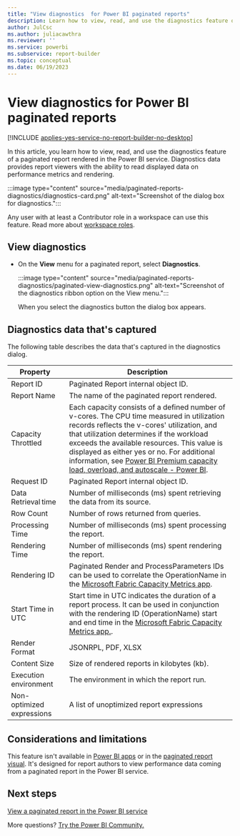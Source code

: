 ```yaml
---
title: "View diagnostics  for Power BI paginated reports"
description: Learn how to view, read, and use the diagnostics feature of a paginated report rendered in the Power BI service.
author: JulCsc
ms.author: juliacawthra
ms.reviewer: ''
ms.service: powerbi
ms.subservice: report-builder
ms.topic: conceptual
ms.date: 06/19/2023
---
```


# View diagnostics for Power BI paginated reports

[!INCLUDE [applies-yes-service-no-report-builder-no-desktop](../includes/applies-yes-service-no-report-builder-no-desktop.md)]

In this article, you learn how to view, read, and use the diagnostics feature of a paginated report rendered in the Power BI service. Diagnostics data provides report viewers with the ability to read displayed data on performance metrics and rendering. 

:::image type="content" source="media/paginated-reports-diagnostics/diagnostics-card.png" alt-text="Screenshot of the dialog box for diagnostics."::: 

Any user with at least a Contributor role in a workspace can use this feature. Read more about [workspace roles](../collaborate-share/service-roles-new-workspaces.md).

## View diagnostics

- On the **View** menu for a paginated report, select **Diagnostics**.

    :::image type="content" source="media/paginated-reports-diagnostics/paginated-view-diagnostics.png" alt-text="Screenshot of the diagnostics ribbon option on the View menu.":::

    When you select the diagnostics button the dialog box appears.

## Diagnostics data that's captured

The following table describes the data that's captured in the diagnostics dialog.

| Property    | Description   |
|---|-----|
| Report ID            | Paginated Report internal object ID.  |
| Report Name          | The name of the paginated report rendered. |
| Capacity Throttled   | Each capacity consists of a defined number of v-cores. The CPU time measured in utilization records reflects the v-cores' utilization, and that utilization determines if the workload exceeds the available resources. This value is displayed as either yes or no. For additional information, see [Power BI Premium capacity load, overload, and autoscale - Power BI](../enterprise/service-premium-concepts.md#how-capacity-size-limits-are-enforced-when-viewing-reports).  |
| Request ID           | Paginated Report internal object ID.  |
| Data Retrieval time  | Number of milliseconds (ms) spent retrieving the data from its source. |
| Row Count            | Number of rows returned from queries.|
| Processing Time      | Number of milliseconds (ms) spent processing the report. |
| Rendering Time       | Number of milliseconds (ms) spent rendering the report. |
| Rendering ID         | Paginated Render and ProcessParameters IDs can be used to correlate the OperationName in the [Microsoft Fabric Capacity Metrics app](/fabric/enterprise/metrics-app). |
| Start Time in UTC    | Start time in UTC indicates the duration of a report process. It can be used in conjunction with the rendering ID (OperationName) start and end time in the [Microsoft Fabric Capacity Metrics app.](/fabric/enterprise/metrics-app). |
| Render Format        | JSONRPL, PDF, XLSX  |
| Content Size         | Size of rendered reports in kilobytes (kb). |
|Execution environment| The environment in which the report run. |
|Non-optimized expressions| A list of unoptimized report expressions |

## Considerations and limitations

This feature isn't available in [Power BI apps](../consumer/end-user-apps.md) or in the [paginated report visual](../visuals/paginated-report-visual.md). It's designed for report authors to view performance data coming from a paginated report in the Power BI service.  

## Next steps

[View a paginated report in the Power BI service](../consumer/paginated-reports-view-power-bi-service.md)

More questions? [Try the Power BI Community.](https://community.powerbi.com/)
